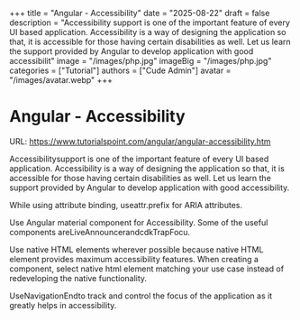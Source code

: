+++
title = "Angular - Accessibility"
date = "2025-08-22"
draft = false
description = "Accessibility support is one of the important feature of every UI based application. Accessibility is a way of designing the application so that, it is accessible for those having certain disabilities as well. Let us learn the support provided by Angular to develop application with good accessibilit"
image = "/images/php.jpg"
imageBig = "/images/php.jpg"
categories = ["Tutorial"]
authors = ["Cude Admin"]
avatar = "/images/avatar.webp"
+++

# Angular - Accessibility

URL: https://www.tutorialspoint.com/angular/angular-accessibility.htm

Accessibilitysupport is one of the important feature of every UI based application. Accessibility is a way of designing the application so that, it is accessible for those having certain disabilities as well. Let us learn the support provided by Angular to develop application with good accessibility.

While using attribute binding, useattr.prefix for ARIA attributes.

Use Angular material component for Accessibility. Some of the useful components areLiveAnnouncerandcdkTrapFocu.

Use native HTML elements wherever possible because native HTML element provides maximum accessibility features. When creating a component, select native html element matching your use case instead of redeveloping the native functionality.

UseNavigationEndto track and control the focus of the application as it greatly helps in accessibility.
